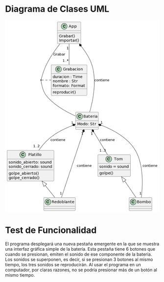 # Diagrama de Clases UML
![Diagrama de Clases UML](https://github.com/ItsDavid01/Virtual-Drum/blob/main/Imagen1.png)

# Test de Funcionalidad
El programa desplegará una nueva pestaña emergente en la que se muestra una interfaz gráfica simple de la batería. Esta pestaña tiene 6 botones que cuando se presionan, emiten el sonido de ese componente de la batería. Los sonidos se superponen, es decir, si se presionan 3 botones al mismo tiempo, los tres sonidos se reproducirán. Al usar el programa en un computador, por claras razones, no se podría presionar más de un botón al mismo tiempo.
